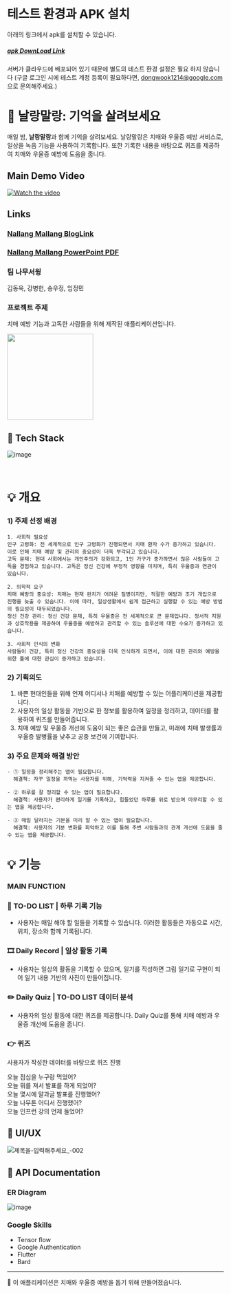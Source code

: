 # 테스트 환경과 APK 설치
아래의 링크에서 apk를 설치할 수 있습니다.
##### [apk DownLoad Link](https://drive.google.com/file/d/1BDArxn8Xe1j02iOELIJEnGgJBkn6jabZ/view?usp=sharing)   
서버가 클라우드에 배포되어 있기 때문에 별도의 테스트 환경 설정은 필요 하지 않습니다
(구글 로그인 시에 테스트 계정 등록이 필요하다면, dongwook1214@google.com 으로 문의해주세요.)


# 🌙 날랑말랑: 기억을 살려보세요

매일 밤, **날랑말랑**과 함께 기억을 살려보세요. 날랑말랑은 치매와 우울증 예방 서비스로, 일상을 녹음 기능을 사용하여 기록합니다. 또한 기록한 내용을 바탕으로 퀴즈를 제공하여 치매와 우울증 예방에 도움을 줍니다.
## Main Demo Video
[![Watch the video](https://img.youtube.com/vi/0V3udRQwgNw/maxresdefault.jpg)](https://www.youtube.com/watch?v=0V3udRQwgNw)
## Links
### [Nallang Mallang BlogLink](https://azure-fin-9b8.notion.site/2b7c120e5b344b6e888e971ba24c3ebb?pvs=4)   
### [Nallang Mallang PowerPoint PDF](https://firebasestorage.googleapis.com/v0/b/flutter-dbcbd.appspot.com/o/%E1%84%82%E1%85%A1%E1%84%86%E1%85%AE%E1%84%89%E1%85%A5%E1%84%8B%E1%85%AF%E1%86%BC.pdf?alt=media&token=be3e3a1d-79e3-4c9e-bca4-7dd77e4a2c58)
### 팀 나무서웡
김동욱, 강병헌, 송우정, 임정민

### 프로젝트 주제

치매 예방 기능과 고독한 사람들을 위해 제작된 애플리케이션입니다.
<td>
<img width = "200" src = "https://firebasestorage.googleapis.com/v0/b/flutter-dbcbd.appspot.com/o/1.png?alt=media&token=db3a8476-c97f-4721-915a-5b62f29188cd">  
</td>

<br>

## 🔨 Tech Stack
![image](https://firebasestorage.googleapis.com/v0/b/flutter-dbcbd.appspot.com/o/2.png?alt=media&token=1ea36c7a-56b5-4037-8266-4ee7789dd2fd)


<br>

# 💡 개요
### 1) 주제 선정 배경
~~~~~
1. 사회적 필요성
인구 고령화: 전 세계적으로 인구 고령화가 진행되면서 치매 환자 수가 증가하고 있습니다. 이로 인해 치매 예방 및 관리의 중요성이 더욱 부각되고 있습니다.
고독 문제: 현대 사회에서는 개인주의가 강화되고, 1인 가구가 증가하면서 많은 사람들이 고독을 경험하고 있습니다. 고독은 정신 건강에 부정적 영향을 미치며, 특히 우울증과 연관이 있습니다.

2. 의학적 요구
치매 예방의 중요성: 치매는 현재 완치가 어려운 질병이지만, 적절한 예방과 조기 개입으로 진행을 늦출 수 있습니다. 이에 따라, 일상생활에서 쉽게 접근하고 실행할 수 있는 예방 방법의 필요성이 대두되었습니다.
정신 건강 관리: 정신 건강 문제, 특히 우울증은 전 세계적으로 큰 문제입니다. 정서적 지원과 상호작용을 제공하여 우울증을 예방하고 관리할 수 있는 솔루션에 대한 수요가 증가하고 있습니다.

3. 사회적 인식의 변화
사람들이 건강, 특히 정신 건강의 중요성을 더욱 인식하게 되면서, 이에 대한 관리와 예방을 위한 툴에 대한 관심이 증가하고 있습니다.
~~~~~

### 2) 기획의도

1. 바쁜 현대인들을 위해 언제 어디서나 치매를 예방할 수 있는 어플리케이션을 제공합니다.
2. 사용자의 일상 활동을 기반으로 한 정보를 활용하여 일정을 정리하고, 데이터를 활용하여 퀴즈를 만들어줍니다.
3. 치매 예방 및 우울증 개선에 도움이 되는 좋은 습관을 만들고, 미래에 치매 발생률과 우울증 발병률을 낮추고 공중 보건에 기여합니다.


### 3) 주요 문제와 해결 방안
~~~~~
- ① 일정을 정리해주는 앱이 필요합니다.
  해결책: 자꾸 일정을 까먹는 사용자를 위해, 기억력을 지켜줄 수 있는 앱을 제공합니다.

- ② 하루를 잘 정리할 수 있는 앱이 필요합니다.
  해결책: 사용자가 편리하게 일기를 기록하고, 힘들었던 하루를 위로 받으며 마무리할 수 있는 앱을 제공합니다.

- ③ 매일 달라지는 기분을 미리 알 수 있는 앱이 필요합니다.
  해결책: 사용자의 기분 변화를 파악하고 이를 통해 주변 사람들과의 관계 개선에 도움을 줄 수 있는 앱을 제공합니다.
~~~~~
# 💡 기능
### MAIN FUNCTION

### 📝 TO-DO LIST | 하루 기록 기능
- 사용자는 매일 해야 할 일들을 기록할 수 있습니다. 이러한 활동들은 자동으로 시간, 위치, 장소와 함께 기록됩니다.

### 🎞 Daily Record | 일상 활동 기록
- 사용자는 일상의 활동을 기록할 수 있으며, 일기를 작성하면 그림 일기로 구현이 되어 일기 내용 기반의 사진이 만들어집니다.

### ✏️ Daily Quiz | TO-DO LIST 데이터 분석
- 사용자의 일상 활동에 대한 퀴즈를 제공합니다. Daily Quiz를 통해 치매 예방과 우울증 개선에 도움을 줍니다.

### 👉 퀴즈
사용자가 작성한 데이터를 바탕으로 퀴즈 진행

오늘 점심을 누구랑 먹었어?   
오늘 뭐를 져서 발표를 하게 되었어?   
오늘 몇시에 말과글 발표를 진행했어?   
오늘 나무톤 어디서 진행했어?   
오늘 인프런 강의 언제 들었어?   


## 📱 UI/UX

![제목을-입력해주세요_-002](https://github.com/ImScareddd/.github/assets/127848065/886a6461-2dd0-4a1a-9651-caa9a4f73482)




## 📖 API Documentation

### ER Diagram
![image](https://firebasestorage.googleapis.com/v0/b/flutter-dbcbd.appspot.com/o/3.png?alt=media&token=10fbb0b8-f999-4cf2-9d57-d93dd47004b3)

### Google Skills

- Tensor flow
- Google Authentication
- Flutter
- Bard

---




🌟 이 애플리케이션은 치매와 우울증 예방을 돕기 위해 만들어졌습니다.
